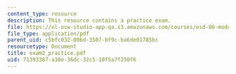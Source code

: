 ```yaml
---
content_type: resource
description: This resource contains a practice exam.
file: https://ol-ocw-studio-app-qa.s3.amazonaws.com/courses/esd-86-models-data-and-inference-for-socio-technical-systems-spring-2007/71393387a10e36dc32c510f5a7f250f6_exam2_practice.pdf
file_type: application/pdf
parent_uid: c5bfc032-00bd-3507-bf9c-ba6de01785bc
resourcetype: Document
title: exam2_practice.pdf
uid: 71393387-a10e-36dc-32c5-10f5a7f250f6
---
```

